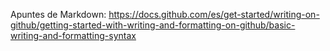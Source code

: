 Apuntes de Markdown:
https://docs.github.com/es/get-started/writing-on-github/getting-started-with-writing-and-formatting-on-github/basic-writing-and-formatting-syntax